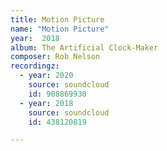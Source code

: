 ```yaml
---
title: Motion Picture
name: "Motion Picture"
year:  2018
album: The Artificial Clock-Maker
composer: Rob Nelson
recordingz:
  - year: 2020
    source: soundcloud
    id: 908869930    
  - year: 2018
    source: soundcloud
    id: 438120819

---
```


